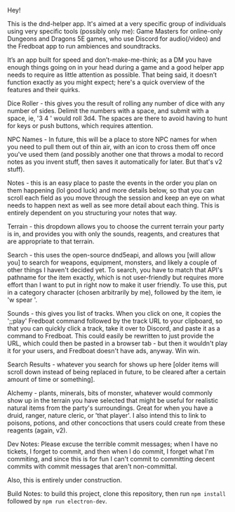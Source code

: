 Hey!

This is the dnd-helper app. It's aimed at a very specific group of individuals using very specific tools (possibly only me): Game Masters for online-only Dungeons and Dragons 5E games, who use Discord for audio(/video) and the Fredboat app to run ambiences and soundtracks.

It’s an app built for speed and don’t-make-me-think; as a DM you have enough things going on in your head during a game and a good helper app needs to require as little attention as possible. That being said, it doesn’t function exactly as you might expect; here's a quick overview of the features and their quirks.

Dice Roller - this gives you the result of rolling any number of dice with any number of sides. Delimit the numbers with a space, and submit with a space, ie, '3 4 ' would roll 3d4. The spaces are there to avoid having to hunt for keys or push buttons, which requires attention.

NPC Names - In future, this will be a place to store NPC names for when you need to pull them out of thin air, with an icon to cross them off once you've used them (and possibly another one that throws a modal to record notes as you invent stuff, then saves it automatically for later. But that's v2 stuff).

Notes - this is an easy place to paste the events in the order you plan on them happening (lol good luck) and more details below, so that you can scroll each field as you move through the session and keep an eye on what needs to happen next as well as see more detail about each thing. This is entirely dependent on you structuring your notes that way.

Terrain - this dropdown allows you to choose the current terrain your party is in, and provides you with only the sounds, reagents, and creatures that are appropriate to that terrain.

Search - this uses the open-source dnd5eapi, and allows you [will allow you] to search for weapons, equipment, monsters, and likely a couple of other things I haven't decided yet. To search, you have to match that API's pathname for the item exactly, which is not user-friendly but requires more effort than I want to put in right now to make it user friendly. To use this, put in a category character (chosen arbitrarily by me), followed by the item, ie 'w spear '.

Sounds - this gives you list of tracks. When you click on one, it copies the ';;play' Fredboat command followed by the track URL to your clipboard, so that you can quickly click a track, take it over to Discord, and paste it as a command to Fredboat. This could easily be rewritten to just provide the URL, which could then be pasted in a browser tab - but then it wouldn't play it for your users, and Fredboat doesn't have ads, anyway. Win win.

Search Results - whatever you search for shows up here [older items will scroll down instead of being replaced in future, to be cleared after a certain amount of time or something].

Alchemy - plants, minerals, bits of monster, whatever would commonly show up in the terrain you have selected that might be useful for realistic natural items from the party's surroundings. Great for when you have a druid, ranger, nature cleric, or 'that player'. I also intend this to link to poisons, potions, and other concoctions that users could create from these reagents (again, v2).


Dev Notes:
Please excuse the terrible commit messages; when I have no tickets, I forget to commit, and then when I do commit, I forget what I'm commiting, and since this is for fun I can't commit to committing decent commits with commit messages that aren't non-committal.

Also, this is entirely under construction.

Build Notes:
to build this project, clone this repository, then run `npm install` followed by `npm run electron-dev`.